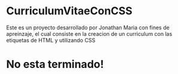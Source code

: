 # CurriculumVitaeConCSS

Este es un proyecto desarrollado por Jonathan Maria con fines de apreinzaje, el cual consiste en la creacion de un curriculum con las etiquetas de HTML y utilizando CSS

# No esta terminado! 